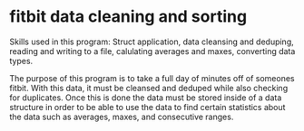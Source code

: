 # fitbit data cleaning and sorting

Skills used in this program: Struct application, data cleansing and deduping,
reading and writing to a file, calulating averages and maxes, converting data types.

The purpose of this program is to take a full day of minutes off of someones fitbit. 
With this data, it must be cleansed and deduped while also checking for duplicates. Once
this is done the data must be stored inside of a data structure in order to be able to use the data to
find certain statistics about the data such as averages, maxes, and consecutive ranges.
